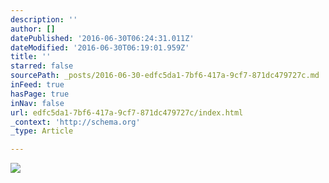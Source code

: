```yaml
---
description: ''
author: []
datePublished: '2016-06-30T06:24:31.011Z'
dateModified: '2016-06-30T06:19:01.959Z'
title: ''
starred: false
sourcePath: _posts/2016-06-30-edfc5da1-7bf6-417a-9cf7-871dc479727c.md
inFeed: true
hasPage: true
inNav: false
url: edfc5da1-7bf6-417a-9cf7-871dc479727c/index.html
_context: 'http://schema.org'
_type: Article

---
```

![](https://the-grid-user-content.s3-us-west-2.amazonaws.com/97654117-e7c2-424f-9268-7096613d4ec1.jpg)